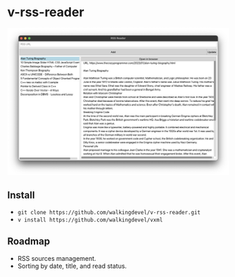 # v-rss-reader

![Screenshot](https://raw.githubusercontent.com/walkingdevel/v-rss-reader/main/docs/screenshots/window.png)

## Install

- `git clone https://github.com/walkingdevel/v-rss-reader.git`
- `v install https://github.com/walkingdevel/vxml`

## Roadmap

- RSS sources management.
- Sorting by date, title, and read status.
